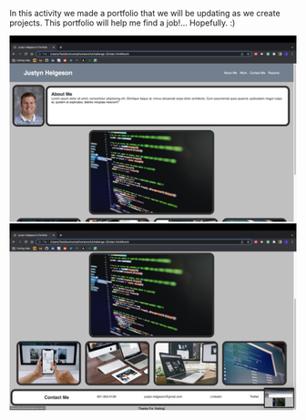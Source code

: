 In this activity we made a portfolio that we will be updating as we create projects. This portfolio will help me find a job!... Hopefully. :)

![Challenge-2 Screenshot 1](./assets/challenge-2-screenshot-1.png)
![Challenge-2 Screenshot 2](./assets/challenge-2-screenshot-2.png)